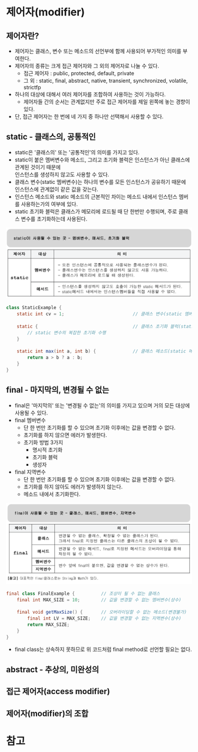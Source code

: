 # 제어자(modifier)

## 제어자란?

* 제어자는 클래스, 변수 또는 메소드의 선언부에 함께 사용되어 부가적인 의미를 부여한다.
* 제어자의 종류는 크게 접근 제어자와 그 외의 제어자로 나눌 수 있다.
  * 접근 제어자 : public, protected, default, private
  * 그 외 : static, final, abstract, native, transient, synchronized, volatile, strictfp
* 하나의 대상에 대해서 여러 제어자를 조합하여 사용하는 것이 가능하다.
  * 제어자들 간의 순서는 관계없지만 주로 접근 제어자를 제일 왼쪽에 놓는 경향이 있다.
* 단, 접근 제어자는 한 번에 네 가지 중 하나만 선택해서 사용할 수 있다.

## static - 클래스의, 공통적인

* static은 '클래스의' 또는 '공통적인'의 의미를 가지고 있다.
* static이 붙은 멤버변수와 메소드, 그리고 초기화 블럭은 인스턴스가 아닌 클래스에 관계된 것이기 때문에  
  인스턴스를 생성하지 않고도 사용할 수 있다.
* 클래스 변수(static 멤버변수)는 하나의 변수를 모든 인스턴스가 공유하기 때문에 인스턴스에 관계없이 같은 값을 갖는다.
* 인스턴스 메소드와 static 메소드의 근본적인 차이는 메소드 내에서 인스턴스 멤버를 사용하는가의 여부에 있다.
* static 초기화 블럭은 클래스가 메모리에 로드될 때 단 한번만 수행되며, 주로 클래스 변수를 초기화하는데 사용된다.

![7-1](./images/7-1.png)

```java
class StaticExample {
    static int cv = 1;                          // 클래스 변수(static 멤버변수)
    
    static {                                    // 클래스 초기화 블럭(static 초기화 블럭)
        // static 변수의 복잡한 초기화 수행
    }
    
    static int max(int a, int b) {              // 클래스 메소드(static 메소드)
        return a > b ? a : b;
    }
}
```

## final - 마지막의, 변경될 수 없는

* final은 '마지막의' 또는 '변경될 수 없는'의 의미를 가지고 있으며 거의 모든 대상에 사용될 수 있다.
* final 멤버변수
  * 단 한 번만 초기화를 할 수 있으며 초기화 이후에는 값을 변경할 수 없다.
  * 초기화를 하지 않으면 에러가 발생한다.
  * 초기화 방법 3가지
    * 명시적 초기화
    * 초기화 블럭
    * 생성자
* final 지역변수
  * 단 한 번만 초기화를 할 수 있으며 초기화 이후에는 값을 변경할 수 없다.
  * 초기화를 하지 않아도 에러가 발생하지 않는다.
  * 메소드 내에서 초기화한다.

![7-2](./images/7-2.png)

```java
final class FinalExample {          // 조상이 될 수 없는 클래스
    final int MAX_SIZE = 10;        // 값을 변경할 수 없는 멤버변수(상수)
    
    final void getMaxSize() {       // 오버라이딩할 수 없는 메소드(변경불가)
        final int LV = MAX_SIZE;    // 값을 변경할 수 없는 지역변수(상수)
        return MAX_SIZE;
    }
}
```

* final class는 상속하지 못하므로 위 코드처럼 final method로 선언할 필요는 없다.

## abstract - 추상의, 미완성의

## 접근 제어자(access modifier)

## 제어자(modifier)의 조합

# 참고
